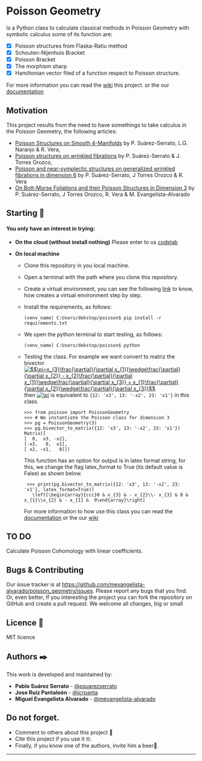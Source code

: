 
# Poisson Geometry
Is a Python class to calculate classical methods in Poisson Geometry with symbolic calculus some of its function are:
 - [x] Poisson structures from Flaska-Ratiu method
 - [x] Schouten-Nijenhuis Bracket      
 - [x] Poisson Bracket
 - [x] The morphism sharp 
 - [x] Hamiltonian vector filed of a function respect to Poisson structure.

For more information you can read the [wiki](https://github.com/mevangelista-alvarado/poisson_geometry/wiki) this project. or the our [documentation]()

## Motivation 
This project results from the need to have somethings to take calculus in the Poisson Geometry, the following articles: 
 * [Poisson Structures on Smooth 4-Manifolds](https://www.researchgate.net/publication/263506998_Poisson_Structures_on_Smooth_4-Manifolds) by P. Suárez-Serrato, L.G. Naranjo & R. Vera, 
 * [Poisson structures on wrinkled fibrations](https://link.springer.com/article/10.1007/s40590-015-0072-8) by P. Suárez-Serrato & J. Torres Orozco, 
 * [Poisson and near-symplectic structures on generalized wrinkled fibrations in dimension 6](https://link.springer.com/article/10.1007/s10455-019-09651-2) by  P. Suárez-Serrato, J Torres Orozco & R. Vera
 * [On Bott-Morse Foliations and their Poisson Structures in Dimension 3](http://journalofsingularities.org/volume19/article2.html) by P. Suárez-Serrato, J Torres Orozco, R. Vera & M. Evangelista-Alvarado 

## Starting 🚀
#### You only have an interest in trying:
 * __On the cloud (without install nothing)__
   Please enter to us [codelab](https://colab.research.google.com/drive/1T2PG-vWaTrZ3Z5KK1U6-pK8uXQS7YdJu) 
   
 * __On local machine__
   * Clone this repository in you local machine.
   * Open a terminal with the path where you clone this repository.
   * Create a virtual environment, you can see the following [link](https://gist.github.com/mevangelista-alvarado/8ee2fd663e7446e543fc04eacce0f303) to know, how creates a virtual environment step by step.
   * Install the requirements, as follows:
      ```
      (venv_name) C:Users/dekstop/poisson$ pip install -r requirements.txt
      ```
   * We open the python terminal to start testing, as follows:
      ```
      (venv_name) C:Users/dekstop/poisson$ python
      ```
	* Testing the class.
	   For example we want convert to matriz the bivector <a href="https://www.codecogs.com/eqnedit.php?latex=$$\pi=x_{3}\frac{\partial}{\partial&space;x_{1}}\wedge\frac{\partial}{\partial&space;x_{2}}&space;-&space;x_{2}\frac{\partial}{\partial&space;x_{1}}\wedge\frac{\partial}{\partial&space;x_{3}}&space;&plus;&space;x_{1}\frac{\partial}{\partial&space;x_{2}}\wedge\frac{\partial}{\partial&space;x_{3}}$$" target="_blank"><img src="https://latex.codecogs.com/gif.latex?$$\pi=x_{3}\frac{\partial}{\partial&space;x_{1}}\wedge\frac{\partial}{\partial&space;x_{2}}&space;-&space;x_{2}\frac{\partial}{\partial&space;x_{1}}\wedge\frac{\partial}{\partial&space;x_{3}}&space;&plus;&space;x_{1}\frac{\partial}{\partial&space;x_{2}}\wedge\frac{\partial}{\partial&space;x_{3}}$$" title="$$\pi=x_{3}\frac{\partial}{\partial x_{1}}\wedge\frac{\partial}{\partial x_{2}} - x_{2}\frac{\partial}{\partial x_{1}}\wedge\frac{\partial}{\partial x_{3}} + x_{1}\frac{\partial}{\partial x_{2}}\wedge\frac{\partial}{\partial x_{3}}$$" /></a>  
	   then <a href="https://www.codecogs.com/eqnedit.php?latex=\pi" target="_blank"><img src="https://latex.codecogs.com/gif.latex?\pi" title="\pi" /></a> is equivalent to ```{12: 'x3', 13: '-x2', 23: 'x1'}``` in this class.
	   ```
	   >>> from poisson import PoissonGeometry
	   >>> # We instantiate the Poisson class for dimension 3
	   >>> pg = PoissonGeometry(3)
	   >>> pg.bivector_to_matrix({12: 'x3', 13: '-x2', 23: 'x1'})
	   Matrix([
	   [  0,  x3, -x2],
	   [-x3,   0,  x1],
	   [ x2, -x1,   0]])
	   ```
		
		This function has an option for output is in latex format string, for this, we change the flag latex_format to True (its default value is False) as shown below.
		
		```
		 >>> print(pg.bivector_to_matrix({12: 'x3', 13: '-x2', 23: 'x1'}, latex_format=True))
		   \left[\begin{array}{ccc}0 & x_{3} & - x_{2}\\- x_{3} & 0 & x_{1}\\x_{2} & - x_{1} & 	0\end{array}\right]
		```
		For more information to how use this class you can read the [documentation]() or the our [wiki](https://github.com/mevangelista-alvarado/poisson_geometry/wiki)

## TO DO 
Calculate Poisson Cohomology with linear coefficients.

## Bugs & Contributing 
Our issue tracker is at https://github.com/mevangelista-alvarado/poisson_geometry/issues. Please report any bugs that you find. Or, even better, If you interesting the project you can fork the repository on GitHub and create a pull request. We welcome all changes, big or small

## Licence 📄
MIT licence

## Authors ✒️
This work is developed and maintained by:
 * **Pablo Suárez Serrato** - [@psuarezserrato](https://github.com/psuarezserrato)
 * **Jose Ruíz Pantaleón** - [@jcrpanta](https://github.com/jcrpanta)
 * **Miguel Evangelista Alvarado** - [@mevangelista-alvarado](https://github.com/mevangelista-alvarado)

## Do not forget.
* Comment to others about this project 📢
* Cite this project if you use it 🤓.
* Finally, if you know one of the authors, invite him a beer🍺.
---
